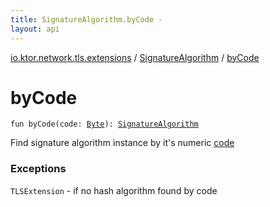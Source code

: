 ```yaml
---
title: SignatureAlgorithm.byCode - 
layout: api
---
```


<div class='api-docs-breadcrumbs'><a href="../index.html">io.ktor.network.tls.extensions</a> / <a href="index.html">SignatureAlgorithm</a> / <a href="./by-code.html">byCode</a></div>

# byCode

<div class="signature"><code><span class="keyword">fun </span><span class="identifier">byCode</span><span class="symbol">(</span><span class="parameterName" id="io.ktor.network.tls.extensions.SignatureAlgorithm.Companion$byCode(kotlin.Byte)/code">code</span><span class="symbol">:</span>&nbsp;<a href="https://kotlinlang.org/api/latest/jvm/stdlib/kotlin/-byte/index.html"><span class="identifier">Byte</span></a><span class="symbol">)</span><span class="symbol">: </span><a href="index.html"><span class="identifier">SignatureAlgorithm</span></a></code></div>

Find signature algorithm instance by it's numeric <a href="by-code.html#io.ktor.network.tls.extensions.SignatureAlgorithm.Companion$byCode(kotlin.Byte)/code">code</a>

### Exceptions

<code>TLSExtension</code> - if no hash algorithm found by code